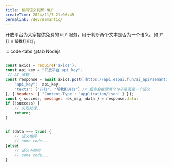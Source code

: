 ```yaml
---
title: 相同语义判断 NLP
createTime: 2024/11/7 21:06:45
permalink: /dev/semantic/
---
```

 
开放平台为大家提供免费的 `NLP` 服务，用于判断两个文本是否为一个语义。如 `开灯` = `帮我打开灯`。

::: code-tabs
@tab Nodejs
```js 

const axios = require('axios');
const api_key = "开放平台 api_key";
 // AI 推理 
const response = await axios.post(`https://api.espai.fun/ai_api/semantic`, {
    "api_key":  api_key,
    "texts": ["开灯", "帮我打开灯"] // 服务会推理两个句子是否是一个语义
}, { headers: { 'Content-Type': 'application/json' } }); 
const { success, message: res_msg, data } = response.data;
if (!success) {
    // 失败处理...
    return;
} 


if (data === true) {
    // 语义相同
    // some code...
}else{
    // 语义不相同
    // some code...
}
```

 